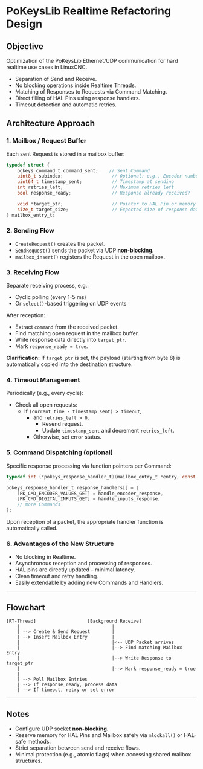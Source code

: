 # PoKeysLib Realtime Refactoring Design

## Objective

Optimization of the PoKeysLib Ethernet/UDP communication for hard realtime use cases in LinuxCNC.

- Separation of Send and Receive.
- No blocking operations inside Realtime Threads.
- Matching of Responses to Requests via Command Matching.
- Direct filling of HAL Pins using response handlers.
- Timeout detection and automatic retries.

## Architecture Approach

### 1. Mailbox / Request Buffer

Each sent Request is stored in a mailbox buffer:

```c
typedef struct {
    pokeys_command_t command_sent;    // Sent Command
    uint8_t subindex;                  // Optional: e.g., Encoder number
    uint64_t timestamp_sent;           // Timestamp at sending
    int retries_left;                  // Maximum retries left
    bool response_ready;               // Response already received?

    void *target_ptr;                  // Pointer to HAL Pin or memory
    size_t target_size;                // Expected size of response data
} mailbox_entry_t;
```

### 2. Sending Flow

- `CreateRequest()` creates the packet.
- `SendRequest()` sends the packet via UDP **non-blocking**.
- `mailbox_insert()` registers the Request in the open mailbox.

### 3. Receiving Flow

Separate receiving process, e.g.:

- Cyclic polling (every 1-5 ms)
- Or `select()`-based triggering on UDP events

After reception:

- Extract `command` from the received packet.
- Find matching open request in the mailbox buffer.
- Write response data directly into `target_ptr`.
- Mark `response_ready = true`.

**Clarification:** If `target_ptr` is set, the payload (starting from byte 8) is automatically copied into the destination structure.

### 4. Timeout Management

Periodically (e.g., every cycle):

- Check all open requests:
  - If `(current time - timestamp_sent) > timeout`,
    - and `retries_left > 0`,
      - Resend request.
      - Update `timestamp_sent` and decrement `retries_left`.
    - Otherwise, set error status.

### 5. Command Dispatching (optional)

Specific response processing via function pointers per Command:

```c
typedef int (*pokeys_response_handler_t)(mailbox_entry_t *entry, const uint8_t *rx_buffer);

pokeys_response_handler_t response_handlers[] = {
    [PK_CMD_ENCODER_VALUES_GET] = handle_encoder_response,
    [PK_CMD_DIGITAL_INPUTS_GET] = handle_inputs_response,
    // more Commands
};
```

Upon reception of a packet, the appropriate handler function is automatically called.

### 6. Advantages of the New Structure

- No blocking in Realtime.
- Asynchronous reception and processing of responses.
- HAL pins are directly updated – minimal latency.
- Clean timeout and retry handling.
- Easily extendable by adding new Commands and Handlers.

---

## Flowchart

```plaintext
[RT-Thread]                   [Background Receive]
    |                                  |
    | --> Create & Send Request        |
    | --> Insert Mailbox Entry         |
    |                                  |<-- UDP Packet arrives
    |                                  |--> Find matching Mailbox Entry
    |                                  |--> Write Response to target_ptr
    |                                  |--> Mark response_ready = true
    |
    | --> Poll Mailbox Entries
    | --> If response_ready, process data
    | --> If timeout, retry or set error
```

---

## Notes

- Configure UDP socket **non-blocking**.
- Reserve memory for HAL Pins and Mailbox safely via `mlockall()` or HAL-safe methods.
- Strict separation between send and receive flows.
- Minimal protection (e.g., atomic flags) when accessing shared mailbox structures.

